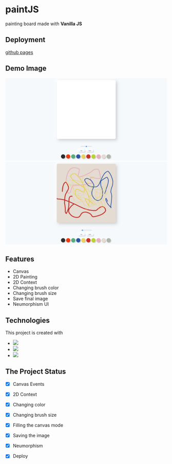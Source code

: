 # paintJS
painting board made with **Vanilla JS**

## Deployment

[github pages](https://hyunchoitan.github.io/paintJS/)


## Demo Image

![Demo Image](./demo-paintJS.png)
![Demo Image](./demo-paintJS(2).png)

## Features

* Canvas
* 2D Painting
* 2D Context
* Changing brush color
* Changing brush size
* Save final image
* Neumorphism UI

## Technologies

This project is created with 
* <img src = "https://img.shields.io/badge/-HTML5-E34F26?style=flat&logo=html5&logoColor=white"> 
* <img src = "https://img.shields.io/badge/-CSS3-1572B6?style=flat&logo=css3&logoColor=white">
* <img src="https://img.shields.io/badge/-JavaScript-eed718?style=flat&logo=javascript&logoColor=ffffff">


## The Project Status

- [x] Canvas Events
- [x] 2D Context
- [x] Changing color
- [x] Changing brush size
- [x] Filling the canvas mode
- [x] Saving the image
- [x] Neumorphism
- [x] Deploy
 